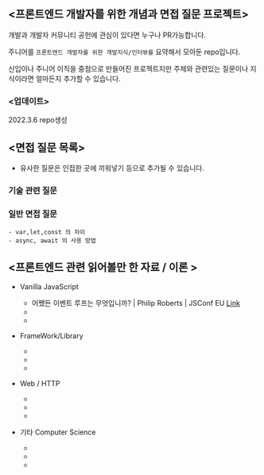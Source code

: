 ## <프론트엔드 개발자를 위한 개념과 면접 질문 프로젝트>


개발과 개발자 커뮤니티 공헌에 관심이 있다면 누구나 PR가능합니다. 

주니어를 `프론트엔드 개발자를 위한 개발지식/인터뷰를` 요약해서 모아둔 repo입니다.

신입이나 주니어 이직을 중점으로 만들어진 프로젝트지만 주제와 관련있는 질문이나 지식이라면 얼마든지 추가할 수 있습니다.


### <업데이트>


2022.3.6 repo생성


## <면접 질문 목록>

* 유사한 질문은 인접한 곳에 끼워넣기 등으로 추가될 수 있습니다.


### 기술 관련 질문  
    
    
    



### 일반 면접 질문  
    - var,let,const 의 차이
    - async, await 의 사용 방법
    
    

    
    

## <프론트엔드 관련 읽어볼만 한 자료 / 이론 >


- Vanilla JavaScript
    
    - 어쨌든 이벤트 루프는 무엇입니까? | Philip Roberts | JSConf EU [Link](https://www.youtube.com/watch?v=8aGhZQkoFbQ&ab_channel=JSConf)
    -
    -

- FrameWork/Library
        
    -
    -
    -

- Web / HTTP
    
    -
    -
    -

- 기타 Computer Science
    
    -
    -
    -


